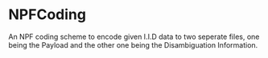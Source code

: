 # NPFCoding
An NPF coding scheme to encode given I.I.D data to two seperate files, one being the Payload and the other one being the Disambiguation Information.
